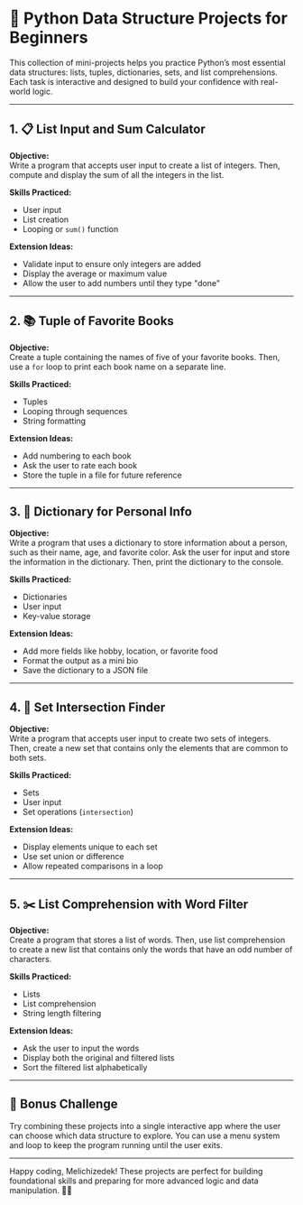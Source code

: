 # 🧠 Python Data Structure Projects for Beginners

This collection of mini-projects helps you practice Python’s most essential data structures: lists, tuples, dictionaries, sets, and list comprehensions. Each task is interactive and designed to build your confidence with real-world logic.

---

## 1. 📋 List Input and Sum Calculator

**Objective:**  
Write a program that accepts user input to create a list of integers. Then, compute and display the sum of all the integers in the list.

**Skills Practiced:**  
- User input  
- List creation  
- Looping or `sum()` function

**Extension Ideas:**  
- Validate input to ensure only integers are added  
- Display the average or maximum value  
- Allow the user to add numbers until they type "done"

---

## 2. 📚 Tuple of Favorite Books

**Objective:**  
Create a tuple containing the names of five of your favorite books. Then, use a `for` loop to print each book name on a separate line.

**Skills Practiced:**  
- Tuples  
- Looping through sequences  
- String formatting

**Extension Ideas:**  
- Add numbering to each book  
- Ask the user to rate each book  
- Store the tuple in a file for future reference

---

## 3. 🧑 Dictionary for Personal Info

**Objective:**  
Write a program that uses a dictionary to store information about a person, such as their name, age, and favorite color. Ask the user for input and store the information in the dictionary. Then, print the dictionary to the console.

**Skills Practiced:**  
- Dictionaries  
- User input  
- Key-value storage

**Extension Ideas:**  
- Add more fields like hobby, location, or favorite food  
- Format the output as a mini bio  
- Save the dictionary to a JSON file

---

## 4. 🔗 Set Intersection Finder

**Objective:**  
Write a program that accepts user input to create two sets of integers. Then, create a new set that contains only the elements that are common to both sets.

**Skills Practiced:**  
- Sets  
- User input  
- Set operations (`intersection`)

**Extension Ideas:**  
- Display elements unique to each set  
- Use set union or difference  
- Allow repeated comparisons in a loop

---

## 5. ✂️ List Comprehension with Word Filter

**Objective:**  
Create a program that stores a list of words. Then, use list comprehension to create a new list that contains only the words that have an odd number of characters.

**Skills Practiced:**  
- Lists  
- List comprehension  
- String length filtering

**Extension Ideas:**  
- Ask the user to input the words  
- Display both the original and filtered lists  
- Sort the filtered list alphabetically

---

## 🌟 Bonus Challenge

Try combining these projects into a single interactive app where the user can choose which data structure to explore. You can use a menu system and loop to keep the program running until the user exits.

---

Happy coding, Melichizedek! These projects are perfect for building foundational skills and preparing for more advanced logic and data manipulation. 🚀✨
